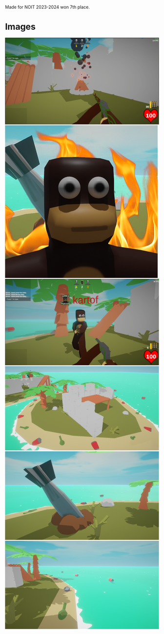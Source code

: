 Made for NOIT 2023-2024 won 7th place.

# Images

<img src="https://github.com/Kartofi/Jungle-Warfare-Server/blob/main/views/src/images/CampFire.png?raw=true">

<img src="https://github.com/Kartofi/Jungle-Warfare-Server/blob/main/views/src/images/Icon.png?raw=true">

<img src="https://github.com/Kartofi/Jungle-Warfare-Server/blob/main/views/src/images/OtherMonke.png?raw=true">


<img src="https://github.com/Kartofi/Jungle-Warfare-Server/blob/main/views/src/images/SmallIsland.png?raw=true">

<img src="https://github.com/Kartofi/Jungle-Warfare-Server/blob/main/views/src/images/bombPollution.png?raw=true">

<img src="https://github.com/Kartofi/Jungle-Warfare-Server/blob/main/views/src/images/pollution.png?raw=true">
